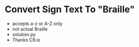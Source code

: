 # Convert Sign Text To "Braille"

* accepts a-z or A-Z only
* not actual Braille
* solution.py
* Thanks C9.io